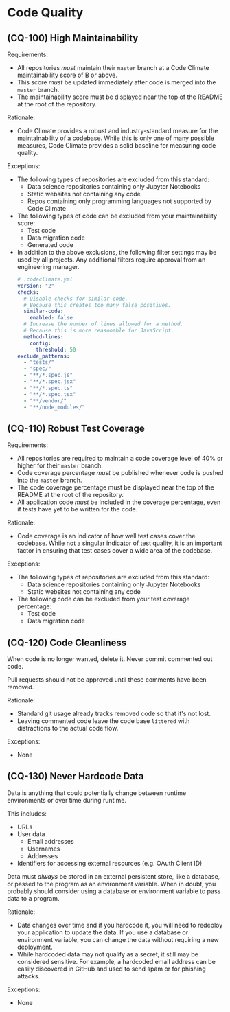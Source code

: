 # Code Quality

## (CQ-100) High Maintainability

Requirements:

- All repositories _must_ maintain their `master` branch at a Code Climate maintainability
  score of B or above.
- This score _must_ be updated immediately after code is merged into the `master`
  branch.
- The maintainability score must be displayed near the top of the README at the
  root of the repository.

Rationale:

- Code Climate provides a robust and industry-standard measure for the
  maintainability of a codebase. While this is only one of many possible
  measures, Code Climate provides a solid baseline for measuring code quality.

Exceptions:

- The following types of repositories are excluded from this standard:
  - Data science repositories containing only Jupyter Notebooks
  - Static websites not containing any code
  - Repos containing only programming languages not supported by Code Climate
- The following types of code can be excluded from your maintainability score:
  - Test code
  - Data migration code
  - Generated code
- In addition to the above exclusions, the following filter settings may be used
  by all projects. Any additional filters require approval from an engineering
  manager.
  ```yaml
  # .codeclimate.yml
  version: "2"
  checks:
    # Disable checks for similar code.
    # Because this creates too many false positives.
    similar-code:
      enabled: false
    # Increase the number of lines allowed for a method.
    # Because this is more reasonable for JavaScript.
    method-lines:
      config:
        threshold: 50
  exclude_patterns:
    - "tests/"
    - "spec/"
    - "**/*.spec.js"
    - "**/*.spec.jsx"
    - "**/*.spec.ts"
    - "**/*.spec.tsx"
    - "**/vendor/"
    - "**/node_modules/"
  ```

## (CQ-110) Robust Test Coverage

Requirements:

- All repositories are required to maintain a code coverage level of 40%
  or higher for their `master` branch.
- Code coverage percentage _must_ be published whenever code is pushed
  into the `master` branch.
- The code coverage percentage must be displayed near the top of the README at the
  root of the repository.
- All application code _must_ be included in the coverage percentage, even if tests
  have yet to be written for the code.

Rationale:

- Code coverage is an indicator of how well test cases cover the codebase. While
  not a singular indicator of test quality, it is an important factor in ensuring
  that test cases cover a wide area of the codebase.

Exceptions:

- The following types of repositories are excluded from this standard:
  - Data science repositories containing only Jupyter Notebooks
  - Static websites not containing any code
- The following code can be excluded from your test coverage percentage:
  - Test code
  - Data migration code

## (CQ-120) Code Cleanliness

When code is no longer wanted, delete it. Never commit commented out code.

Pull requests should not be approved until these comments have been removed.

Rationale:

- Standard git usage already tracks removed code so that it's not lost.
- Leaving commented code leave the code base `littered` with distractions to
  the actual code flow.

Exceptions:

- None

## (CQ-130) Never Hardcode Data

Data is anything that could potentially change between runtime environments or
over time during runtime.

This includes:

- URLs
- User data
  - Email addresses
  - Usernames
  - Addresses
- Identifiers for accessing external resources (e.g. OAuth Client ID)

Data must _always_ be stored in an external persistent store, like a database, or
passed to the program as an environment variable. When in doubt, you probably should
consider using a database or environment variable to pass data to a program.

Rationale:

- Data changes over time and if you hardcode it, you will need to redeploy your
  application to update the data. If you use a database or environment
  variable, you can change the data without requiring a new deployment.
- While hardcoded data may not qualify as a secret, it still may be considered
  sensitive. For example, a hardcoded email address can be easily discovered in
  GitHub and used to send spam or for phishing attacks.

Exceptions:

- None
